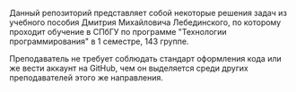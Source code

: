 Данный репозиторий представляет собой некоторые решения задач из учебного пособия Дмитрия Михайловича Лебединского, по которому проходит обучение в СПбГУ по программе "Технологии программирования" в 1 семестре, 143 группе. 

Преподаватель не требует соблюдать стандарт оформления кода или же вести аккаунт на GitHub, чем он выделяется среди других преподавателей этого же направления.